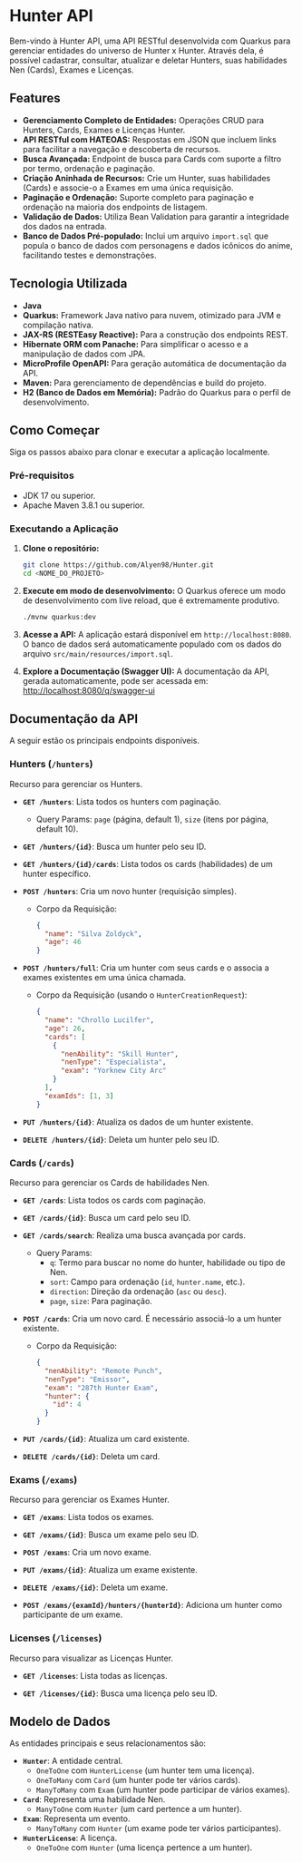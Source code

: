 # Hunter API

Bem-vindo à Hunter API, uma API RESTful desenvolvida com Quarkus para gerenciar entidades do universo de Hunter x Hunter. Através dela, é possível cadastrar, consultar, atualizar e deletar Hunters, suas habilidades Nen (Cards), Exames e Licenças.

## Features

  * **Gerenciamento Completo de Entidades:** Operações CRUD para Hunters, Cards, Exames e Licenças Hunter.
  * **API RESTful com HATEOAS:** Respostas em JSON que incluem links para facilitar a navegação e descoberta de recursos.
  * **Busca Avançada:** Endpoint de busca para Cards com suporte a filtro por termo, ordenação e paginação.
  * **Criação Aninhada de Recursos:** Crie um Hunter, suas habilidades (Cards) e associe-o a Exames em uma única requisição.
  * **Paginação e Ordenação:** Suporte completo para paginação e ordenação na maioria dos endpoints de listagem.
  * **Validação de Dados:** Utiliza Bean Validation para garantir a integridade dos dados na entrada.
  * **Banco de Dados Pré-populado:** Inclui um arquivo `import.sql` que popula o banco de dados com personagens e dados icônicos do anime, facilitando testes e demonstrações.

## Tecnologia Utilizada

  * **Java**
  * **Quarkus:** Framework Java nativo para nuvem, otimizado para JVM e compilação nativa.
  * **JAX-RS (RESTEasy Reactive):** Para a construção dos endpoints REST.
  * **Hibernate ORM com Panache:** Para simplificar o acesso e a manipulação de dados com JPA.
  * **MicroProfile OpenAPI:** Para geração automática de documentação da API.
  * **Maven:** Para gerenciamento de dependências e build do projeto.
  * **H2 (Banco de Dados em Memória):** Padrão do Quarkus para o perfil de desenvolvimento.

## Como Começar

Siga os passos abaixo para clonar e executar a aplicação localmente.

### Pré-requisitos

  * JDK 17 ou superior.
  * Apache Maven 3.8.1 ou superior.

### Executando a Aplicação

1.  **Clone o repositório:**

    ```bash
    git clone https://github.com/Alyen98/Hunter.git
    cd <NOME_DO_PROJETO>
    ```

2.  **Execute em modo de desenvolvimento:**
    O Quarkus oferece um modo de desenvolvimento com live reload, que é extremamente produtivo.

    ```bash
    ./mvnw quarkus:dev
    ```

3.  **Acesse a API:**
    A aplicação estará disponível em `http://localhost:8080`. O banco de dados será automaticamente populado com os dados do arquivo `src/main/resources/import.sql`.

4.  **Explore a Documentação (Swagger UI):**
    A documentação da API, gerada automaticamente, pode ser acessada em:
    [http://localhost:8080/q/swagger-ui](https://www.google.com/search?q=http://localhost:8080/q/swagger-ui)

## Documentação da API

A seguir estão os principais endpoints disponíveis.

### Hunters (`/hunters`)

Recurso para gerenciar os Hunters.

  * **`GET /hunters`**: Lista todos os hunters com paginação.

      * Query Params: `page` (página, default 1), `size` (itens por página, default 10).

  * **`GET /hunters/{id}`**: Busca um hunter pelo seu ID.

  * **`GET /hunters/{id}/cards`**: Lista todos os cards (habilidades) de um hunter específico.

  * **`POST /hunters`**: Cria um novo hunter (requisição simples).

      * Corpo da Requisição:
        ```json
        {
          "name": "Silva Zoldyck",
          "age": 46
        }
        ```

  * **`POST /hunters/full`**: Cria um hunter com seus cards e o associa a exames existentes em uma única chamada.

      * Corpo da Requisição (usando o `HunterCreationRequest`):
        ```json
        {
          "name": "Chrollo Lucilfer",
          "age": 26,
          "cards": [
            {
              "nenAbility": "Skill Hunter",
              "nenType": "Especialista",
              "exam": "Yorknew City Arc"
            }
          ],
          "examIds": [1, 3]
        }
        ```

  * **`PUT /hunters/{id}`**: Atualiza os dados de um hunter existente.

  * **`DELETE /hunters/{id}`**: Deleta um hunter pelo seu ID.

### Cards (`/cards`)

Recurso para gerenciar os Cards de habilidades Nen.

  * **`GET /cards`**: Lista todos os cards com paginação.

  * **`GET /cards/{id}`**: Busca um card pelo seu ID.

  * **`GET /cards/search`**: Realiza uma busca avançada por cards.

      * Query Params:
          * `q`: Termo para buscar no nome do hunter, habilidade ou tipo de Nen.
          * `sort`: Campo para ordenação (`id`, `hunter.name`, etc.).
          * `direction`: Direção da ordenação (`asc` ou `desc`).
          * `page`, `size`: Para paginação.

  * **`POST /cards`**: Cria um novo card. É necessário associá-lo a um hunter existente.

      * Corpo da Requisição:
        ```json
        {
          "nenAbility": "Remote Punch",
          "nenType": "Emissor",
          "exam": "287th Hunter Exam",
          "hunter": {
            "id": 4
          }
        }
        ```

  * **`PUT /cards/{id}`**: Atualiza um card existente.

  * **`DELETE /cards/{id}`**: Deleta um card.

### Exams (`/exams`)

Recurso para gerenciar os Exames Hunter.

  * **`GET /exams`**: Lista todos os exames.

  * **`GET /exams/{id}`**: Busca um exame pelo seu ID.

  * **`POST /exams`**: Cria um novo exame.

  * **`PUT /exams/{id}`**: Atualiza um exame existente.

  * **`DELETE /exams/{id}`**: Deleta um exame.

  * **`POST /exams/{examId}/hunters/{hunterId}`**: Adiciona um hunter como participante de um exame.

### Licenses (`/licenses`)

Recurso para visualizar as Licenças Hunter.

  * **`GET /licenses`**: Lista todas as licenças.

  * **`GET /licenses/{id}`**: Busca uma licença pelo seu ID.

## Modelo de Dados

As entidades principais e seus relacionamentos são:

  * **`Hunter`**: A entidade central.
      * `OneToOne` com `HunterLicense` (um hunter tem uma licença).
      * `OneToMany` com `Card` (um hunter pode ter vários cards).
      * `ManyToMany` com `Exam` (um hunter pode participar de vários exames).
  * **`Card`**: Representa uma habilidade Nen.
      * `ManyToOne` com `Hunter` (um card pertence a um hunter).
  * **`Exam`**: Representa um evento.
      * `ManyToMany` com `Hunter` (um exame pode ter vários participantes).
  * **`HunterLicense`**: A licença.
      * `OneToOne` com `Hunter` (uma licença pertence a um hunter).
